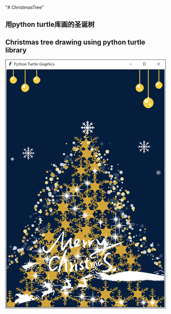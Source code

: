 "# ChristmasTree" 

## 用python turtle库画的圣诞树

## Christmas tree drawing using python turtle library

![](https://raw.githubusercontent.com/jimmy-moqin/ChristmasTree/main/WSY%5BXV6C~AY%5BDLKBD6%7DFGGN.png)
